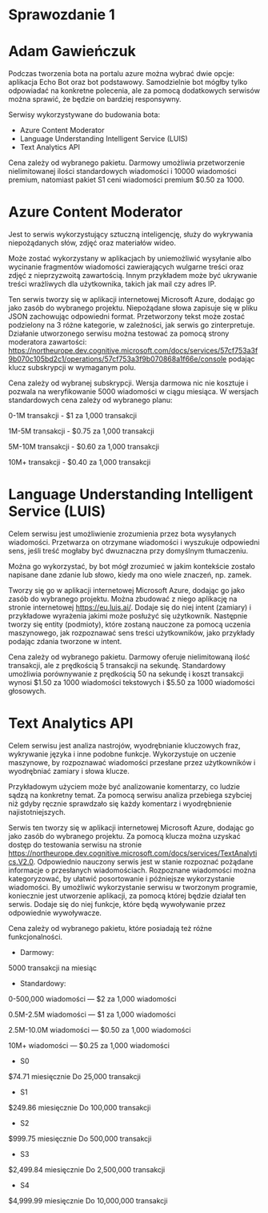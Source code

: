 # Sprawozdanie 1
# Adam Gawieńczuk

Podczas tworzenia bota na portalu azure można wybrać dwie opcje: aplikacja Echo Bot oraz bot podstawowy. Samodzielnie bot mógłby tylko odpowiadać na konkretne polecenia, ale za pomocą dodatkowych serwisów można sprawić, że będzie on bardziej responsywny.

Serwisy wykorzystywane do budowania bota:
 - Azure Content Moderator
 - Language Understanding Intelligent Service (LUIS)
 - Text Analytics API
 
Cena zależy od wybranego pakietu. Darmowy umożliwia przetworzenie nielimitowanej ilości standardowych wiadomości i 10000 wiadomości premium, natomiast pakiet S1 ceni wiadomości premium $0.50 za 1000.


# Azure Content Moderator
Jest to serwis wykorzystujący sztuczną inteligencję, służy do wykrywania niepożądanych słów, zdjęć oraz materiałów wideo.

Może zostać wykorzystany w aplikacjach by uniemożliwić wysyłanie albo wycinanie fragmentów wiadomości zawierających wulgarne treści oraz zdjęć z nieprzyzwoitą zawartością. Innym przykładem może być ukrywanie treści wrażliwych dla użytkownika, takich jak mail czy adres IP.

Ten serwis tworzy się w aplikacji internetowej Microsoft Azure, dodając go jako zasób do wybranego projektu. Niepożądane słowa zapisuje się w pliku JSON zachowując odpowiedni format. Przetworzony tekst może zostać podzielony na 3 różne kategorie, w zależności, jak serwis go zinterpretuje. Działanie utworzonego serwisu można testować za pomocą strony moderatora zawartości: https://northeurope.dev.cognitive.microsoft.com/docs/services/57cf753a3f9b070c105bd2c1/operations/57cf753a3f9b070868a1f66e/console podając klucz subskrypcji w wymaganym polu.

Cena zależy od wybranej subskrypcji. Wersja darmowa nic nie kosztuje i pozwala na weryfikowanie 5000 wiadomości w ciągu miesiąca. W wersjach standardowych cena zależy od wybranego planu:

0-1M transakcji - $1 za 1,000 transakcji

1M-5M transakcji - $0.75 za 1,000 transakcji

5M-10M transakcji - $0.60 za 1,000 transakcji

10M+ transakcji - $0.40 za 1,000 transakcji


# Language Understanding Intelligent Service (LUIS)
Celem serwisu jest umożliwienie zrozumienia przez bota wysyłanych wiadomości. Przetwarza on otrzymane wiadomości i wyszukuje odpowiedni sens, jeśli treść mogłaby być dwuznaczna przy domyślnym tłumaczeniu.

Można go wykorzystać, by bot mógł zrozumieć w jakim kontekście zostało napisane dane zdanie lub słowo, kiedy ma ono wiele znaczeń, np. zamek.

Tworzy się go w aplikacji internetowej Microsoft Azure, dodając go jako zasób do wybranego projektu. Można zbudować z niego aplikację na stronie internetowej https://eu.luis.ai/. Dodaje się do niej intent (zamiary) i przykładowe wyrażenia jakimi może posłużyć się użytkownik. Następnie tworzy się entity (podmioty), które zostaną nauczone za pomocą uczenia maszynowego, jak rozpoznawać sens treści użytkowników, jako przykłady podając zdania tworzone w intent. 

Cena zależy od wybranego pakietu. Darmowy oferuje nielimitowaną ilość transakcji, ale z prędkością 5 transakcji na sekundę. Standardowy umożliwia porównywanie z prędkością 50 na sekundę i koszt transakcji wynosi $1.50 za 1000 wiadomości tekstowych i $5.50 za 1000 wiadomości głosowych.

# Text Analytics API
Celem serwisu jest analiza nastrojów, wyodrębnianie kluczowych fraz, wykrywanie języka i inne podobne funkcje. Wykorzystuje on uczenie maszynowe, by rozpoznawać wiadomości przesłane przez użytkowników i wyodrębniać zamiary i słowa klucze.

Przykładowym użyciem może być analizowanie komentarzy, co ludzie sądzą na konkretny temat. Za pomocą serwisu analiza przebiega szybciej niż gdyby ręcznie sprawdzało się każdy komentarz i wyodrębnienie najistotniejszych.

Serwis ten tworzy się w aplikacji internetowej Microsoft Azure, dodając go jako zasób do wybranego projektu. Za pomocą klucza można uzyskać dostęp do testowania serwisu na stronie https://northeurope.dev.cognitive.microsoft.com/docs/services/TextAnalytics.V2.0. Odpowiednio nauczony serwis jest w stanie rozpoznać pożądane informacje o przesłanych wiadomościach. Rozpoznane wiadomości można kategoryzować, by ułatwić posortowanie i późniejsze wykorzystanie wiadomości. By umożliwić wykorzystanie serwisu w tworzonym programie, koniecznie jest utworzenie aplikacji, za pomocą której będzie działał ten serwis. Dodaje się do niej funkcje, które będą wywoływanie przez odpowiednie wywoływacze.

Cena zależy od wybranego pakietu, które posiadają też różne funkcjonalności.

 - Darmowy: 
 
5000 transakcji na miesiąc

 - Standardowy:
 
0-500,000 wiadomości — $2 za 1,000 wiadomości

0.5M-2.5M wiadomości — $1 za 1,000 wiadomości

2.5M-10.0M wiadomości — $0.50 za 1,000 wiadomości

10M+ wiadomości — $0.25 za 1,000 wiadomości

 - S0
 
$74.71 miesięcznie Do 25,000 transakcji 

 - S1
 
$249.86 miesięcznie Do 100,000 transakcji 

 - S2
 
$999.75 miesięcznie Do 500,000 transakcji 

 - S3
 
$2,499.84 miesięcznie Do 2,500,000 transakcji 

 - S4
 
$4,999.99 miesięcznie Do 10,000,000 transakcji 

